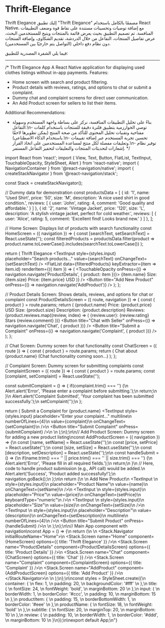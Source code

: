 # Thrift-Elegance
Thrift Elegance
إليك تطبيق "Thrift Elegance" مصممًا بالكامل باستخدام React Native، مع إضافة توصيات وتحسينات مستندة على نقاط قوة وضعف التطبيقات المنافسة. تم تصميم التطبيق بحيث يعرض قائمة بالمنتجات ويتيح للمستخدمين البحث، عرض تفاصيل المنتجات، التفاعل من خلال الدردشة، تقديم الشكاوى، وإضافة المنتجات دون نظام دفع داخلي (التواصل يتم خارجيًا بين المستخدمين).

فيما يلي الشفرة المصدرية للتطبيق:


---

/* 
Thrift Elegance App
A React Native application for displaying used clothes listings without in-app payments.
Features:
- Home screen with search and product filtering.
- Product details with reviews, ratings, and options to chat or submit a complaint.
- Dummy chat and complaint screens for direct user communication.
- An Add Product screen for sellers to list their items.

Additional Recommendations:
- بناءً على تحليل التطبيقات المنافسة، نركز على بساطة واجهة المستخدم وسهولة التفاعل.\n- توصي الخوارزمية بتطبيق فلترة دقيقة للمنتجات باستخدام كلمات مفتاحية وتقنيات تحليل المحتوى للتأكد من صحة المنتج (يمكن تطويرها لاحقًا باستخدام الذكاء الاصطناعي).\n- تحسين تجربة المستخدم عبر إضافة تقييمات وتعليقات مفصلة لكل منتج لمساعدة المستخدمين على اتخاذ القرار.\n- توفير نظام إشعارات لتحديثات المنتجات والتعليقات لتحفيز التفاعل المستمر.
*/

import React from 'react';
import { View, Text, Button, FlatList, TextInput, TouchableOpacity, StyleSheet, Alert } from 'react-native';
import { NavigationContainer } from '@react-navigation/native';
import { createStackNavigator } from '@react-navigation/stack';

const Stack = createStackNavigator();

// Dummy data for demonstration
const productsData = [
  { 
    id: '1', 
    name: 'Used Shirt', 
    price: '50', 
    size: 'M', 
    description: 'A nice used shirt in good condition.', 
    reviews: [
      { user: 'John', rating: 4, comment: 'Good quality and affordable.' }
    ]
  },
  { 
    id: '2', 
    name: 'Vintage Jacket', 
    price: '120', 
    size: 'L', 
    description: 'A stylish vintage jacket, perfect for cold weather.', 
    reviews: [
      { user: 'Alice', rating: 5, comment: 'Excellent find! Looks brand new.' }
    ]
  },
];

// Home Screen: Displays list of products with search functionality
const HomeScreen = ({ navigation }) => {
  const [searchText, setSearchText] = React.useState('');
  const filteredProducts = productsData.filter(product => 
    product.name.toLowerCase().includes(searchText.toLowerCase())
  );

  return (
    <View style={styles.container}>
      <Text style={styles.title}>Thrift Elegance</Text>
      <TextInput
        style={styles.input}
        placeholder=\"Search products...\"
        value={searchText}
        onChangeText={setSearchText}
      />
      <FlatList
        data={filteredProducts}
        keyExtractor={item => item.id}
        renderItem={({ item }) => (
          <TouchableOpacity onPress={() => navigation.navigate('ProductDetails', { product: item })}>
            <View style={styles.productItem}>
              <Text style={styles.productName}>{item.name}</Text>
              <Text>Size: {item.size}</Text>
              <Text>Price: {item.price} USD</Text>
            </View>
          </TouchableOpacity>
        )}
      />
      <Button title=\"Add New Product\" onPress={() => navigation.navigate('AddProduct')} />
    </View>
  );
};

// Product Details Screen: Shows details, reviews, and options for chat or complaint
const ProductDetailsScreen = ({ route, navigation }) => {
  const { product } = route.params;
  return (
    <View style={styles.container}>
      <Text style={styles.title}>{product.name}</Text>
      <Text>Price: {product.price} USD</Text>
      <Text>Size: {product.size}</Text>
      <Text>Description: {product.description}</Text>
      <Text style={styles.subtitle}>Reviews:</Text>
      {product.reviews.map((review, index) => (
        <View key={index} style={styles.review}>
          <Text>{review.user}: {review.rating} Stars</Text>
          <Text>{review.comment}</Text>
        </View>
      ))}
      <Button title=\"Chat with Seller\" onPress={() => navigation.navigate('Chat', { product })} />
      <Button title=\"Submit a Complaint\" onPress={() => navigation.navigate('Complaint', { product })} />
    </View>
  );
};

// Chat Screen: Dummy screen for chat functionality
const ChatScreen = ({ route }) => {
  const { product } = route.params;
  return (
    <View style={styles.container}>
      <Text style={styles.title}>Chat about {product.name}</Text>
      <Text>(Chat functionality coming soon...)</Text>
    </View>
  );
};

// Complaint Screen: Dummy screen for submitting complaints
const ComplaintScreen = ({ route }) => {
  const { product } = route.params;
  const [complaint, setComplaint] = React.useState('');
  
  const submitComplaint = () => {
    if(complaint.trim() === '') {\n      Alert.alert('Error', 'Please enter a complaint before submitting.');\n      return;\n    }\n    Alert.alert('Complaint Submitted', 'Your complaint has been submitted successfully.');\n    setComplaint('');\n  };
  
  return (
    <View style={styles.container}>
      <Text style={styles.title}>Submit a Complaint for {product.name}</Text>
      <TextInput 
        style={styles.input} 
        placeholder=\"Enter your complaint...\" 
        multiline\n        numberOfLines={4}\n        value={complaint}\n        onChangeText={setComplaint}\n      />\n      <Button title=\"Submit Complaint\" onPress={submitComplaint} />\n    </View>\n  );\n};\n\n// Add Product Screen: Dummy screen for adding a new product listing\nconst AddProductScreen = ({ navigation }) => {\n  const [name, setName] = React.useState('');\n  const [price, setPrice] = React.useState('');\n  const [size, setSize] = React.useState('');\n  const [description, setDescription] = React.useState('');\n\n  const handleSubmit = () => {\n    if(name.trim() === '' || price.trim() === '' || size.trim() === '') {\n      Alert.alert('Error', 'Please fill in all required fields.');\n      return;\n    }\n    // Here, code to handle product submission (e.g., API call) would be added.\n    Alert.alert('Success', 'Product added successfully!');\n    navigation.goBack();\n  };\n\n  return (\n    <View style={styles.container}>\n      <Text style={styles.title}>Add New Product</Text>\n      <TextInput \n        style={styles.input}\n        placeholder=\"Product Name\"\n        value={name}\n        onChangeText={setName}\n      />\n      <TextInput \n        style={styles.input}\n        placeholder=\"Price\"\n        value={price}\n        onChangeText={setPrice}\n        keyboardType=\"numeric\"\n      />\n      <TextInput \n        style={styles.input}\n        placeholder=\"Size\"\n        value={size}\n        onChangeText={setSize}\n      />\n      <TextInput \n        style={styles.input}\n        placeholder=\"Description\"\n        value={description}\n        onChangeText={setDescription}\n        multiline\n        numberOfLines={4}\n      />\n      <Button title=\"Submit Product\" onPress={handleSubmit} />\n    </View>\n  );\n};\n\n// Main App component with navigation\nconst App = () => {\n  return (\n    <NavigationContainer>\n      <Stack.Navigator initialRouteName=\"Home\">\n        <Stack.Screen name=\"Home\" component={HomeScreen} options={{ title: 'Thrift Elegance' }} />\n        <Stack.Screen name=\"ProductDetails\" component={ProductDetailsScreen} options={{ title: 'Product Details' }} />\n        <Stack.Screen name=\"Chat\" component={ChatScreen} options={{ title: 'Chat' }} />\n        <Stack.Screen name=\"Complaint\" component={ComplaintScreen} options={{ title: 'Complaint' }} />\n        <Stack.Screen name=\"AddProduct\" component={AddProductScreen} options={{ title: 'Add Product' }} />\n      </Stack.Navigator>\n    </NavigationContainer>\n  );\n};\n\nconst styles = StyleSheet.create({\n  container: { \n    flex: 1, \n    padding: 20, \n    backgroundColor: '#fff' \n  },\n  title: { \n    fontSize: 24, \n    fontWeight: 'bold', \n    marginBottom: 20 \n  },\n  input: { \n    borderWidth: 1, \n    borderColor: '#ccc', \n    padding: 10, \n    marginBottom: 15 \n  },\n  productItem: { \n    padding: 15, \n    borderBottomWidth: 1, \n    borderColor: '#eee' \n  },\n  productName: { \n    fontSize: 18, \n    fontWeight: 'bold' \n  },\n  subtitle: { \n    fontSize: 20, \n    marginTop: 20, \n    marginBottom: 10 \n  },\n  review: { \n    padding: 10, \n    borderWidth: 1, \n    borderColor: '#ddd', \n    marginBottom: 10 \n  }\n});\n\nexport default App;\n"}

